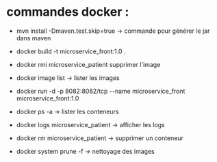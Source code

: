# commandes docker :
- mvn install -Dmaven.test.skip=true -> commande pour générer le jar dans maven
- docker build -t microservice_front:1.0 .

- docker rmi microservice_patient supprimer l'image
- docker image list -> lister les images
- docker run -d -p 8082:8082/tcp --name microservice_front microservice_front:1.0
- docker ps -a -> lister les conteneurs
- docker logs microservice_patient -> afficher les logs
- docker rm microservice_patient -> supprimer un conteneur
- docker system prune -f -> nettoyage des images
